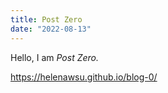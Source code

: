```yaml
---
title: Post Zero
date: "2022-08-13"
---
```


Hello, I am _Post Zero._

https://helenawsu.github.io/blog-0/